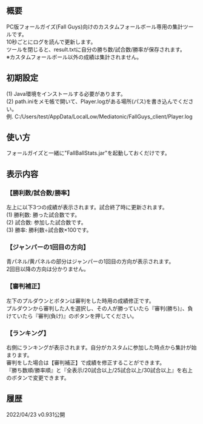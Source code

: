﻿## 概要  
PC版フォールガイズ(Fall Guys)向けのカスタムフォールボール専用の集計ツールです。  
10秒ごとにログを読んで更新します。  
ツールを閉じると、result.txtに自分の勝ち数/試合数/勝率が保存されます。  
※カスタムフォールボール以外の成績は集計されません。  
  
## 初期設定  
(1) Java環境をインストールする必要があります。  
(2) path.iniをメモ帳で開いて、Player.logがある場所(パス)を書き込んでください。  
   例. C:/Users/test/AppData/LocalLow/Mediatonic/FallGuys_client/Player.log  
  
## 使い方  
フォールガイズと一緒に"FallBallStats.jar"を起動しておくだけです。  
  
## 表示内容  
  
### 【勝利数/試合数/勝率】  
左上に以下3つの成績が表示されます。試合終了時に更新されます。  
(1) 勝利数: 勝った試合数です。  
(2) 試合数: 参加した試合数です。  
(3) 勝率: 勝利数÷試合数×100です。  
  
### 【ジャンパーの1回目の方向】  
青パネル/黄パネルの部分はジャンパーの1回目の方向が表示されます。  
2回目以降の方向は分かりません。  
  
### 【審判補正】  
左下のプルダウンとボタンは審判をした時用の成績修正です。  
プルダウンから審判した人を選択し、その人が勝っていたら『審判(勝ち)』、負けていたら『審判(負け)』のボタンを押してください。  
  
### 【ランキング】  
右側にランキングが表示されます。自分がカスタムに参加した時点から集計が始まります。  
審判をした場合は【審判補正】で成績を修正することができます。  
『勝ち数順/勝率順』と『全表示/20試合以上/25試合以上/30試合以上』を右上のボタンで変更できます。  
  
## 履歴  
2022/04/23 v0.931公開  
